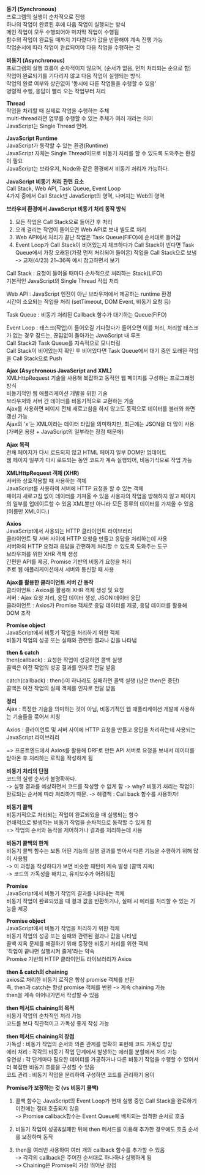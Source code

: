**동기 (Synchronous)**    
프로그램의 실행이 순차적으로 진행    
하나의 작업이 완료된 후에 다음 작업이 실행되는 방식    
메인 작업이 모두 수행되어야 마지막 작업이 수행됨    
함수의 작업이 완료될 때까지 기다렸다가 값을 반환해야 계속 진행 가능    
작업순서에 따라 작업이 완료되어야 다음 작업을 수행하는 것    

**비동기 (Asynchronous)**    
프로그램의 실행 흐름이 순차적이지 않으며, (순서가 없음, 먼저 처리되는 순으로 함)   
작업이 완료되기를 기다리지 않고 다음 작업이 실행되는 방식.    
작업의 완료 여부와 상관없이 '동시에 다른 작업들을 수행할 수 있음'    
병렬적 수행, 응답이 빨리 오는 작업부터 처리

**Thread**      
작업을 처리할 때 실제로 작업을 수행하는 주체       
multi-thread라면 업무를 수행할 수 있는 주체가 여러 개라는 의미       
JavaScript는 Single Thread 언어.    

**JavaScript Runtime**     
JavaScript가 동작할 수 있는 환경(Runtime)   
JavaScript 자체는 Single Thread이므로 비동기 처리를 할 수 있도록 도와주는 환경이 필요   
JavaScript는 브라우저, Node와 같은 환경에서 비동기 처리가 가능하다.

**JavaScript 비동기 처리 관련 요소**    
Call Stack, Web API, Task Queue, Event Loop   
4가지 중에서 Call Stack만 JavaScript의 영역, 나머지는 Web의 영역   


**브라우저 환경에서 JavaScript 비동기 처리 동작 방식**  
1. 모든 작업은 Call Stack으로 들어간 후 처리 
2. 오래 걸리는 작업이 들어오면 Web API로 보내 별도로 처리
3. Web API에서 처리가 끝난 작업은 Task Queue(FIFO)에 순서대로 들어감
4. Event Loop가 Call Stack이 비어있는지 체크하다가 Call Stack이 빈다면 Task Queue에서 가장 오래된(가장 먼저 처리되어 들어온) 작업을 Call Stack으로 보냄   
-> 교재(4/23) 21~36쪽 예시 참고하면서 보기  

Call Stack : 요청이 들어올 때마다 순차적으로 처리하는 Stack(LIFO)   
기본적인 JavaScript의 Single Thread 작업 처리    

Web API : JavaScript 엔진이 아닌 브라우저에서 제공하는 runtime 환경   
시간이 소요되는 작업을 처리 (setTimeout, DOM Event, 비동기 요청 등)   

Task Queue : 비동기 처리된 Callback 함수가 대기하는 Queue(FIFO)

Event Loop : 태스크(작업)이 들어오길 기다렸다가 들어오면 이를 처리, 처리할 태스크가 없는 경우 잠드는, 끊임없이 돌아가는 JavaScript 내 루프   
Call Stack과 Task Queue를 지속적으로 모니터링   
Call Stack이 비어있는지 확인 후 비어있다면 Task Queue에서 대기 중인 오래된 작업을 Call Stack으로 Push


**Ajax (Asychronous JavaScript and XML)**   
XMLHttpRequest 기술을 사용해 복잡하고 동적인 웹 페이지를 구성하는 프로그래밍 방식    
비동기적인 웹 애플리케이션 개발을 위한 기술   
브라우저와 서버 간 데이터를 비동기적으로 교환하는 기술    
Ajax를 사용하면 페이지 전체 새로고침을 하지 않고도 동적으로 데이터를 불러와 화면 갱신 가능   
Ajax의 'x'는 XML이라는 데이터 타입을 의미하지만, 최근에는 JSON을 더 많이 사용   
(가벼운 용량 + JavaScript의 일부라는 장점 때문에)

**Ajax 목적**     
전체 페이지가 다시 로드되지 않고 HTML 페이지 일부 DOM만 업데이트   
웹 페이지 일부가 다시 로드되는 동안 코드가 계속 실행되어, 비동기식으로 작업 가능


**XMLHttpRequest 객체 (XHR)**    
서버와 상호작용할 때 사용하는 객체  
JavaScript를 사용하여 서버에 HTTP 요청을 할 수 있는 객체    
페이지 새로고침 없이 데이터를 가져올 수 있음
사용자의 작업을 방해하지 않고 페이지의 일부를 업데이트할 수 있음
XML뿐만 아니라 모든 종류의 데이터를 가져올 수 있음 (이름만 XML이다.)


**Axios**   
JavaScript에서 사용되는 HTTP 클라이언트 라이브러리   
클라이언트 및 서버 사이에 HTTP 요청을 만들고 응답을 처리하는데 사용     
서버와의 HTTP 요청과 응답을 간편하게 처리할 수 있도록 도와주는 도구   
브라우저를 위한 XHR 객체 생성   
간편한 API를 제공, Promise 기반의 비동기 요청을 처리   
주로 웹 애플리케이션에서 서버와 통신할 때 사용  


**Ajax를 활용한 클라이언트 서버 간 동작**  
클라이언트 : Axios를 활용해 XHR 객체 생성 및 요청  
서버 : Ajax 요청 처리, 응답 데이터 생성, JSON 데이터 응답   
클라이언트 : Axios가 Promise 객체로 응답 데이터를 제공, 응답 데이터를 활용해 DOM 조작

**Promise object**   
JavaScript에서 비동기 작업을 처리하기 위한 객체   
비동기 작업의 성공 또는 실패와 관련된 결과나 값을 나타냄


**then & catch**   
then(callback) : 요청한 작업이 성공하면 콜백 실행   
콜백은 이전 작업의 성공 결과를 인자로 전달 받음   

catch(callback) : then()이 하나라도 실패하면 콜백 실행 (남은 then은 중단)   
콜백은 이전 작업의 실패 객체를 인자로 전달 받음   


**정리**  
Ajax : 특정한 기술을 의미하는 것이 아님, 비동기적인 웹 애플리케이션 개발에 사용하는 기술들을 묶어서 지칭  

Axios : 클라이언트 및 서버 사이에 HTTP 요청을 만들고 응답을 처리하는데 사용되는 JavaScript 라이브러리   

=> 프론트엔드에서 Axios를 활용해 DRF로 만든 API 서버로 요청을 보내서 데이터를 받아온 후 처리하는 로직을 작성하게 됨


**비동기 처리의 단점**   
코드의 실행 순서가 불명확하다.   
-> 실행 결과를 예상하면서 코드를 작성할 수 없게 함
-> why? 비동기 처리는 작업이 완료되는 순서에 따라 처리하기 때문.
-> 해결책 : Call back 함수를 사용하자!


**비동기 콜백**   
비동기적으로 처리되는 작업이 완료되었을 때 실행되는 함수   
연쇄적으로 발생하는 비동기 작업을 순차적으로 동작할 수 있게 함   
=> 작업의 순서와 동작을 제어하거나 결과를 처리하는데 사용

**비동기 콜백의 한계**     
비동기 콜백 함수는 보통 어떤 기능의 실행 결과를 받아서 다른 기능을 수행하기 위해 많이 사용됨   
-> 이 과정을 작성하다가 보면 비슷한 패턴이 계속 발생 (콜백 지옥)     
-> 코드의 가독성을 해치고, 유지보수가 어려워짐


**Promise**  
JavaScript에서 비동기 작업의 결과를 나타내는 객체   
비동기 작업이 완료되었을 때 결과 값을 반환하거나, 실패 시 에러를 처리할 수 있는 기능을 제공   

**Promise object**   
JavaScript에서 비동기 작업을 처리하기 위한 객체   
비동기 작업의 성공 또는 실패와 관련된 결과나 값을 나타냄  
콜백 지옥 문제를 해결하기 위해 등장한 비동기 처리를 위한 객체   
'작업이 끝나면 실행시켜 줄게'라는 약속   
Promise 기반의 HTTP 클라이언트 라이브러리가 Axios   


**then & catch의 chaining**   
axios로 처리한 비동기 로직은 항상 promise 객체를 반환   
즉, then과 catch는 항상 promise 객체를 반환 -> 계속 chaining 가능   
then을 계속 이어나가면서 작성할 수 있음  

**then 메서드 chaining의 목적**   
비동기 작업의 순차적인 처리 가능   
코드를 보다 직관적이고 가독성 좋게 작성 가능

**then 메서드 chaining의 장점**   
가독성 : 비동기 작업의 순서와 의존 관계를 명확히 표현해 코드 가독성 향상   
에러 처리 : 각각의 비동기 작업 단계에서 발생하는 에러를 분할에서 처리 가능  
유연성 : 각 단계마다 필요한 데이터를 가공하거나 다른 비동기 작업을 수행할 수 있어서 더 복잡한 비동기 흐름을 구성할 수 있음  
코드 관리 : 비동기 작업을 분리하여 구성하면 코드를 관리하기 용이


**Promise가 보장하는 것 (vs 비동기 콜백)**  
1. 콜백 함수는 JavaScript의 Event Loop가 현재 실행 중인 Call Stack을 완료하기 이전에는 절대 호출되지 않음  
-> Promise callback함수는 Event Queue에 배치되는 엄격한 순서로 호출

2. 비동기 작업이 성공&실패한 뒤에 then 메서드를 이용해 추가한 경우에도 호출 순서를 보장하며 동작

3. then을 여러번 사용하여 여러 개의 callback 함수를 추가할 수 있음  
-> 각각의 callback은 주어진 순서대로 하나하나 실행하게 됨  
-> Chaining은 Promise의 가장 뛰어난 장점










